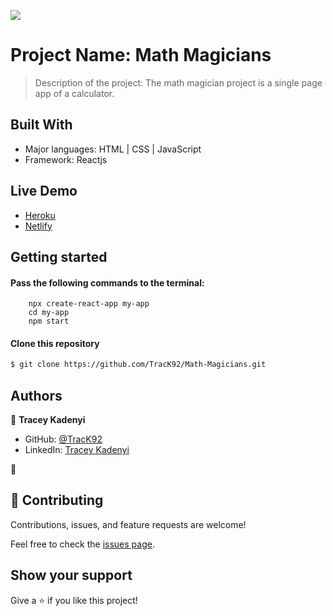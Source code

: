 ![](https://img.shields.io/badge/Microverse-blueviolet)

# Project Name: Math Magicians

> Description of the project: The math magician project is a single page app of a calculator.


## Built With

- Major languages: HTML | CSS | JavaScript 
- Framework: Reactjs

## Live Demo
- [Heroku](https://trace-books.herokuapp.com/)
- [Netlify](https://ephemeral-peony-377e43.netlify.app/)

## Getting started

#### Pass the following commands to the terminal: 
        npx create-react-app my-app
        cd my-app
        npm start

#### Clone this repository

```bash
$ git clone https://github.com/TracK92/Math-Magicians.git
```

## Authors

👤 **Tracey Kadenyi**

- GitHub: [@TracK92](https://github.com/TracK92)
- LinkedIn: [Tracey Kadenyi](https://www.linkedin.com/in/tracy-kadenyi-9bb90287)

👤
## 🤝 Contributing

Contributions, issues, and feature requests are welcome!

Feel free to check the [issues page](../../issues/).

## Show your support

Give a ⭐️ if you like this project!
